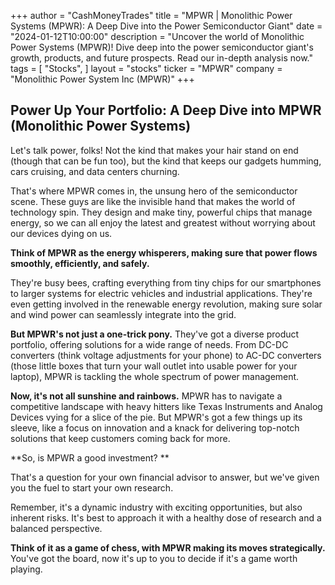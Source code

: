 +++
author = "CashMoneyTrades"
title = "MPWR |  Monolithic Power Systems (MPWR): A Deep Dive into the Power Semiconductor Giant"
date = "2024-01-12T10:00:00"
description = "Uncover the world of Monolithic Power Systems (MPWR)! Dive deep into the power semiconductor giant's growth, products, and future prospects. Read our in-depth analysis now."
tags = [
"Stocks",
]
layout = "stocks"
ticker = "MPWR"
company = "Monolithic Power System Inc (MPWR)"
+++
        


## Power Up Your Portfolio: A Deep Dive into MPWR (Monolithic Power Systems)

Let's talk power, folks! Not the kind that makes your hair stand on end (though that can be fun too), but the kind that keeps our gadgets humming, cars cruising, and data centers churning.  

That's where MPWR comes in, the unsung hero of the semiconductor scene.  These guys are like the invisible hand that makes the world of technology spin.  They design and make tiny, powerful chips that manage energy, so we can all enjoy the latest and greatest without worrying about our devices dying on us.

**Think of MPWR as the energy whisperers, making sure that power flows smoothly, efficiently, and safely.** 

They're busy bees, crafting everything from tiny chips for our smartphones to larger systems for electric vehicles and industrial applications. They're even getting involved in the renewable energy revolution, making sure solar and wind power can seamlessly integrate into the grid.

**But MPWR's not just a one-trick pony.** They've got a diverse product portfolio, offering solutions for a wide range of needs.  From DC-DC converters (think voltage adjustments for your phone) to AC-DC converters (those little boxes that turn your wall outlet into usable power for your laptop), MPWR is tackling the whole spectrum of power management.

**Now, it's not all sunshine and rainbows.** MPWR has to navigate a competitive landscape with heavy hitters like Texas Instruments and Analog Devices vying for a slice of the pie. But MPWR's got a few things up its sleeve, like a focus on innovation and a knack for delivering top-notch solutions that keep customers coming back for more.

**So, is MPWR a good investment?  **

That's a question for your own financial advisor to answer, but we've given you the fuel to start your own research. 

Remember, it's a dynamic industry with exciting opportunities, but also inherent risks. It's best to approach it with a healthy dose of research and a balanced perspective.  

**Think of it as a game of chess, with MPWR making its moves strategically.** You've got the board, now it's up to you to decide if it's a game worth playing. 

        